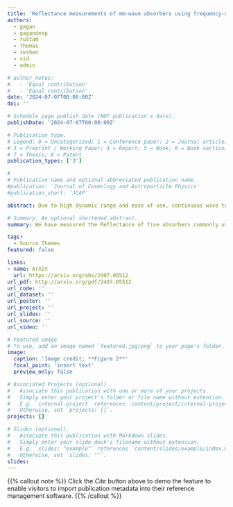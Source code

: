 ```yaml
---
title: 'Reflectance measurements of mm-wave absorbers using frequency-domain continuous wave THz spectroscopy'
authors: 
  - gagan
  - gagandeep
  - rustam
  - thomas
  - zeshen
  - vid
  - admin

# author_notes:
#   - 'Equal contribution'
#   - 'Equal contribution'
date: '2024-07-07T00:00:00Z'
doi: ''

# Schedule page publish date (NOT publication's date).
publishDate: '2024-07-07T00:00:00Z'

# Publication type.
# Legend: 0 = Uncategorized; 1 = Conference paper; 2 = Journal article;
# 3 = Preprint / Working Paper; 4 = Report; 5 = Book; 6 = Book section;
# 7 = Thesis; 8 = Patent
publication_types: ['3']

#
# Publication name and optional abbreviated publication name.
#publication: 'Journal of Cosmology and Astroparticle Physics'
#publication_short: 'JCAP'

abstract: Due to high dynamic range and ease of use, continuous wave terahertz spectroscopy is an increasingly popular method for optical characterization of components used in cosmic microwave background (CMB) experiments. In this work, we describe an optical testbed that enables simultaneous measurements of transmission and reflection properties of various radiation absorbing dielectric materials, essential components in the reduction of undesired optical loading. To demonstrate the performance of the testbed, we have measured the reflection response of five absorbers commonly used for such applications TKRAM, carbon- and iron-loaded Stycast, HR10, AN72, and an in-house 3D printed absorber across a frequency range of 100 to 500 GHz, for both S- and P-polarization, with incident angles varying from 15 to 45 degrees. We present results on both the specular and scattered reflection response of these absorbers.

# Summary. An optional shortened abstract.
summary: We have measured the Reflectance of five absorbers commonly used in experiments studying the cosmic microwave background.

tags:
  - Source Themes
featured: false

links:
- name: ArXiV
  url: https://arxiv.org/abs/2407.05512
url_pdf: http://arxiv.org/pdf/2407.05512
url_code: ''
url_dataset: ''
url_poster: ''
url_project: ''
url_slides: ''
url_source: ''
url_video: ''

# Featured image
# To use, add an image named `featured.jpg/png` to your page's folder.
image:
  caption: 'Image credit: **Figure 2**'
  focal_point: 'insert text'
  preview_only: false

# Associated Projects (optional).
#   Associate this publication with one or more of your projects.
#   Simply enter your project's folder or file name without extension.
#   E.g. `internal-project` references `content/project/internal-project/index.md`.
#   Otherwise, set `projects: []`.
projects: []

# Slides (optional).
#   Associate this publication with Markdown slides.
#   Simply enter your slide deck's filename without extension.
#   E.g. `slides: "example"` references `content/slides/example/index.md`.
#   Otherwise, set `slides: ""`.
slides:
---
```


{{% callout note %}}
Click the _Cite_ button above to demo the feature to enable visitors to import publication metadata into their reference management software.
{{% /callout %}}

<!-- Supplementary notes can be added here, including [code and math](https://wowchemy.com/docs/content/writing-markdown-latex/). -->
